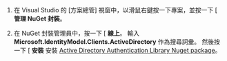 1. 在 Visual Studio 的 [方案總管] 視窗中，以滑鼠右鍵按一下專案，並按一下 [ **管理 NuGet 封裝**。

2. 在 NuGet 封裝管理員中，按一下 [ **線上**。 輸入 **Microsoft.IdentityModel.Clients.ActiveDirectory** 作為搜尋詞彙。 然後按一下 [ **安裝** 安裝 [Active Directory Authentication Library Nuget package]。 

[Active Directory Authentication Library Nuget package]: http://www.nuget.org/packages/Microsoft.IdentityModel.Clients.ActiveDirectory

